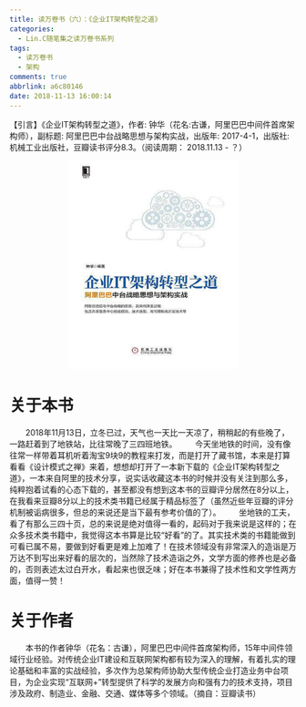 ```yaml
---
title: 读万卷书（六）：《企业IT架构转型之道》
categories:
  - Lin.C随笔集之读万卷书系列
tags:
  - 读万卷书
  - 架构
comments: true
abbrlink: a6c80146
date: 2018-11-13 16:00:14
---
```

【引言】《企业IT架构转型之道》，作者: 钟华（花名:古谦，阿里巴巴中间件首席架构师），副标题: 阿里巴巴中台战略思想与架构实战，出版年: 2017-4-1，出版社: 机械工业出版社，豆瓣读书评分8.3。（阅读周期： 2018.11.13 - ？）
<div align=center><img src="https://github.com/ttfisher/images/raw/master/2018/2018-11-13-01.jpg" width="300"/></div>
<!-- more -->

# 关于本书
&emsp;&emsp;2018年11月13日，立冬已过，天气也一天比一天凉了，稍稍起的有些晚了，一路赶着到了地铁站，比往常晚了三四班地铁。
&emsp;&emsp;今天坐地铁的时间，没有像往常一样带着耳机听着淘宝9块9的教程来打发，而是打开了藏书馆，本来是打算看看《设计模式之禅》来着，想想却打开了一本新下载的《企业IT架构转型之道》，一本来自阿里的技术分享，说实话收藏这本书的时候并没有关注到那么多，纯粹抱着试看的心态下载的，甚至都没有想到这本书的豆瓣评分居然在8分以上，在我看来豆瓣8分以上的技术类书籍已经属于精品标签了（虽然近些年豆瓣的评分机制被诟病很多，但总的来说还是当下最有参考价值的了）。
&emsp;&emsp;坐地铁的工夫，看了有那么三四十页，总的来说是绝对值得一看的，起码对于我来说是这样的；在众多技术类书籍中，我觉得这本书算是比较“好看”的了。其实技术类的书籍能做到可看已属不易，要做到好看更是难上加难了！在技术领域没有非常深入的造诣是万万达不到写出来好看的层次的，当然除了技术造诣之外，文学方面的修养也是必备的，否则表述太过白开水，看起来也很乏味；好在本书兼得了技术性和文学性两方面，值得一赞！

# 关于作者
&emsp;&emsp;本书的作者钟华（花名：古谦），阿里巴巴中间件首席架构师，15年中间件领域行业经验。对传统企业IT建设和互联网架构都有较为深入的理解，有着扎实的理论基础和丰富的实战经验，多次作为总架构师协助大型传统企业打造业务中台项目，为企业实现“互联网+”转型提供了科学的发展方向和强有力的技术支持，项目涉及政府、制造业、金融、交通、媒体等多个领域。（摘自：豆瓣读书）